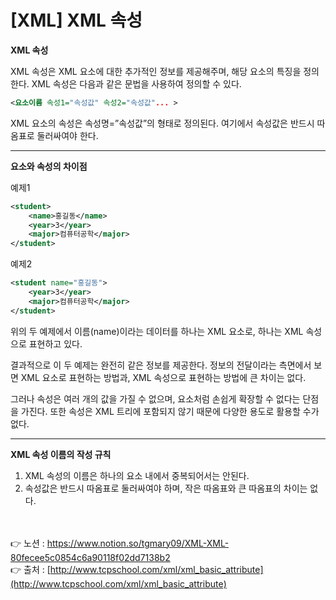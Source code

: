 # [XML] XML 속성

**XML 속성**

XML 속성은 XML 요소에 대한 추가적인 정보를 제공해주며, 해당 요소의 특징을 정의한다.
XML 속성은 다음과 같은 문법을 사용하여 정의할 수 있다.

```xml
<요소이름 속성1="속성값" 속성2="속성값"... >
```

XML 요소의 속성은 속성명=”속성값”의 형태로 정의된다. 
여기에서 속성값은 반드시 따옴표로 둘러싸여야 한다.

---

**요소와 속성의 차이점**

예제1

```xml
<student>
    <name>홍길동</name>
    <year>3</year>
    <major>컴퓨터공학</major>
</student>
```

예제2

```xml
<student name="홍길동">
    <year>3</year>
    <major>컴퓨터공학</major>
</student>
```

위의 두 예제에서 이름(name)이라는 데이터를 하나는 XML 요소로, 하나는 XML 속성으로 표현하고 있다. 

결과적으로 이 두 예제는 완전히 같은 정보를 제공한다. 
정보의 전달이라는 측면에서 보면 XML 요소로 표현하는 방법과, XML 속성으로 표현하는 방법에 
큰 차이는 없다.

그러나 속성은 여러 개의 값을 가질 수 없으며, 요소처럼 손쉽게 확장할 수 없다는 단점을 가진다. 
또한 속성은 XML 트리에 포함되지 않기 때문에 다양한 용도로 활용할 수가 없다.

---

**XML 속성 이름의 작성 규칙**

1. XML 속성의 이름은 하나의 요소 내에서 중복되어서는 안된다.
2. 속성값은 반드시 따옴표로 둘러싸여야 하며, 작은 따옴표와 큰 따옴표의 차이는 없다.

<br><br>
👉 노션 : https://www.notion.so/tgmary09/XML-XML-80fecee5c0854c6a90118f02dd7138b2
<br>
👉 출처 : [http://www.tcpschool.com/xml/xml_basic_attribute](http://www.tcpschool.com/xml/xml_basic_attribute)
